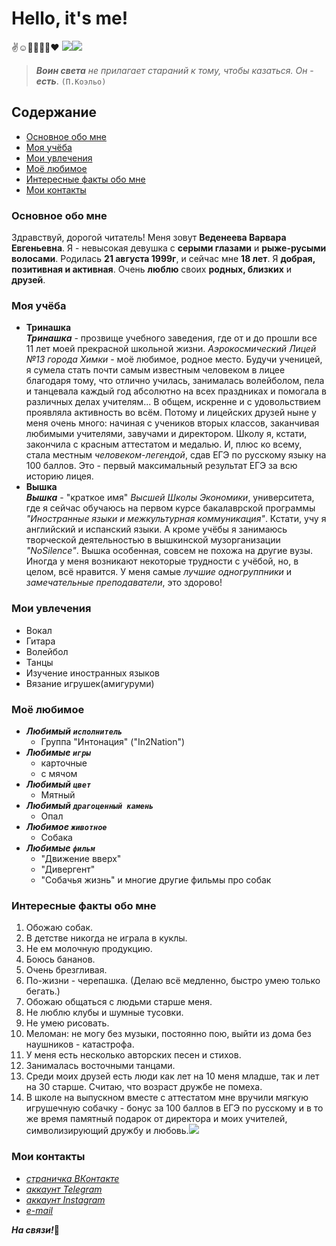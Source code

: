 # Hello, it's me!
:v::relaxed::microphone::volleyball::dizzy::cherry_blossom::heart:
![](https://pp.userapi.com/c841022/v841022064/46d48/GF01oCtrRE4.jpg)![](https://pp.userapi.com/c836227/v836227736/62e6e/v3ckB2fotZM.jpg) 
>**_Воин света_** _не прилагает стараний к тому, чтобы казаться. Он_ - **_есть_**. `(П.Коэльо)`
## Содержание
+ [Основное обо мне](#a)
+ [Моя учёба](#b)
+ [Мои увлечения](#c)
+ [Моё любимое](#d)
+ [Интересные факты обо мне](#e)
+ [Мои контакты](#f)
### Основное обо мне<a name="a"></a>
Здравствуй, дорогой читатель! Меня зовут **Веденеева Варвара Евгеньевна**. Я - невысокая девушка с __серыми глазами__ и __рыже-русыми волосами__. Родилась **21 августа 1999г**, и сейчас мне **18 лет**. Я **добрая, позитивная и активная**. Очень **люблю** своих **родных, близких** и **друзей**.
### Моя учёба<a name="b"></a>
+ __Тринашка__  
___Тринашка___ - прозвище учебного заведения, где от и до прошли все 11 лет моей прекрасной школьной жизни. _Аэрокосмический Лицей №13 города Химки_ - моё любимое, родное место. Будучи ученицей, я сумела стать почти самым известным человеком в лицее благодаря тому, что отлично училась, занималась волейболом, пела и танцевала каждый год абсолютно на всех праздниках и помогала в различных делах учителям... В общем, искренне и с удовольствием проявляла активность во всём. Потому и лицейских друзей ныне у меня очень много: начиная с учеников вторых классов, заканчивая любимыми учителями, завучами и директором. Школу я, кстати, закончила с красным аттестатом и медалью. И, плюс ко всему, стала местным _человеком-легендой_, сдав ЕГЭ по русскому языку на 100 баллов. Это - первый максимальный результат ЕГЭ за всю историю лицея. 
+ __Вышка__  
___Вышка___ - "краткое имя" _Высшей Школы Экономики_, университета, где я сейчас обучаюсь на первом курсе бакалаврской программы _"Иностранные языки и межкультурная коммуникация"_. Кстати, учу я английский и испанский языки. А кроме учёбы я занимаюсь творческой деятельностью в вышкинской музорганизации _"NoSilence"_. Вышка особенная, совсем не похожа на другие вузы. Иногда у меня возникают некоторые трудности с учёбой, но, в целом, всё нравится. У меня самые _лучшие одногруппники_ и _замечательные преподаватели_, это здорово! 
### Мои увлечения<a name="c"></a>
+ Вокал
+ Гитара
+ Волейбол 
+ Танцы
+ Изучение иностранных языков
+ Вязание игрушек(амигуруми) 
### Моё любимое<a name="d"></a>
+ ___Любимый `исполнитель`___
    * Группа "Интонация" ("In2Nation") 
+ ___Любимые `игры`___
    + карточные
    - с мячом
+ ___Любимый `цвет`___
    + Мятный
+ ___Любимый `драгоценный камень`___
    * Опал
+ ___Любимое `животное`___
    + Собака 
+ ___Любимые `фильм`___
    * "Движение вверх" 
    + "Дивергент" 
    + "Собачья жизнь" и многие другие фильмы про собак 
### Интересные факты обо мне<a name="e"></a> 
1. Обожаю собак.
1. В детстве никогда не играла в куклы. 
9. Не ем молочную продукцию.
5. Боюсь бананов.
1. Очень брезгливая. 
1. По-жизни - черепашка. (Делаю всё медленно, быстро умею только бегать.) 
1. Обожаю общаться с людьми старше меня.
3. Не люблю клубы и шумные тусовки. 
1. Не умею рисовать. 
7. Меломан: не могу без музыки, постоянно пою, выйти из дома без наушников - катастрофа.
1. У меня есть несколько авторских песен и стихов.
1. Занималась восточными танцами.
1. Среди моих друзей есть люди как лет на 10 меня младше, так и лет на 30 старше. Считаю, что возраст дружбе не помеха.
1. В школе на выпускном вместе с аттестатом мне вручили мягкую игрушечную собачку - бонус за 100 баллов в ЕГЭ по русскому и в то же время памятный подарок от директора и моих учителей, символизирующий дружбу и любовь.![](https://pp.userapi.com/c836227/v836227736/62d50/8oYI_Cz1FO0.jpg)
### Мои контакты<a name="f"></a>
+ [_страничка ВКонтакте_](https://vk.com/varenik_s_izuminkoy)
+ [_аккаунт Telegram_](https://t.me/varushka99)
+ [_аккаунт Instagram_](https://instagram.com/varushka99)
+ [_e-mail_](mailto:varvara.wh@mail.ru)  

___На связи!___:love_letter:
